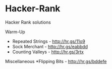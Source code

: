 # Hacker-Rank
Hacker Rank solutions

Warm-Up
* Repeated Strings - http://hr.gs/11o9
* Sock Merchant - http://hr.gs/eabbdd
* Counting Valleys - http://hr.gs/3rtx

Miscellaneous
*Flipping Bits - http://hr.gs/bddefe
